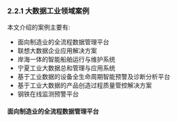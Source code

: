 ### 2.2.1 大数据工业领域案例

本文介绍的案例主要有:

* 面向制造业的全流程数据管理平台
* 联想大数据企业应用解决方案
* 岸海一体的智能船舶运行与维护系统
* 宁夏工业大数据总和管理与应用系统
* 基于工业数据的设备全生命周期智能预警及诊断分析平台
* 基于工业大数据的产品创造过程质量管控解决方案
* 钢铁在线监测预警平台

#### 面向制造业的全流程数据管理平台




